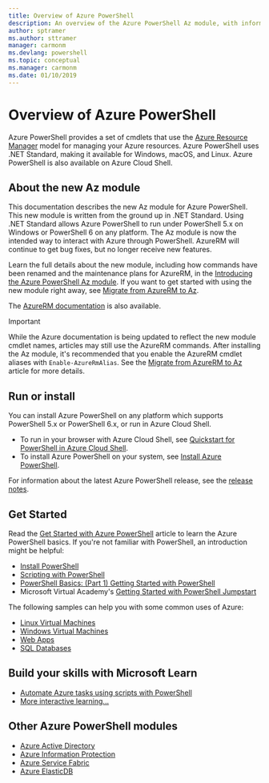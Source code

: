 ```yaml
---
title: Overview of Azure PowerShell
description: An overview of the Azure PowerShell Az module, with information on how to install and get started.
author: sptramer
ms.author: sttramer
manager: carmonm
ms.devlang: powershell
ms.topic: conceptual
ms.manager: carmonm
ms.date: 01/10/2019
---
```

# Overview of Azure PowerShell

Azure PowerShell provides a set of cmdlets that use the [Azure Resource
Manager](/azure/azure-resource-manager/resource-group-overview) model for managing your Azure
resources. Azure PowerShell uses .NET Standard, making it available for Windows, macOS, and Linux.
Azure PowerShell is also available on Azure Cloud Shell.

## About the new Az module

This documentation describes the new Az module for Azure PowerShell. This new module is written from the
ground up in .NET Standard. Using .NET Standard allows Azure PowerShell to run under PowerShell 5.x on Windows
or PowerShell 6 on any platform. The Az module is now the intended way to interact with Azure through PowerShell.
AzureRM will continue to get bug fixes, but no longer receive new features.

Learn the full details about the new module, including how commands have been renamed and the maintenance
plans for AzureRM, in the [Introducing the Azure PowerShell Az module](new-azureps-module-az.md). If you
want to get started with using the new module right away, see [Migrate from AzureRM to Az](migrate-from-azurerm-to-az.md).

The [AzureRM documentation](/powershell/azure/azurerm) is also available.

> [!IMPORTANT]
>
> While the Azure documentation is being updated to reflect the new module cmdlet names, articles may still use
> the AzureRM commands. After installing the Az module, it's recommended that you enable the AzureRM cmdlet aliases
> with `Enable-AzureRmAlias`. See the [Migrate from AzureRM to Az](migrate-from-azurerm-to-az.md) article for more
> details.

## Run or install

You can install Azure PowerShell on any platform which supports PowerShell 5.x or PowerShell 6.x, or run
in Azure Cloud Shell.

* To run in your browser with Azure Cloud Shell, see [Quickstart for PowerShell in Azure Cloud Shell](/azure/cloud-shell/quickstart-powershell).
* To install Azure PowerShell on your system, see [Install Azure PowerShell](install-az-ps.md).

For information about the latest Azure PowerShell release, see the [release notes](release-notes-azureps.md).

## Get Started

Read the [Get Started with Azure PowerShell](get-started-azureps.md) article to learn the Azure PowerShell basics. If you're not
familiar with PowerShell, an introduction might be helpful:

* [Install PowerShell](/powershell/scripting/install/installing-powershell)
* [Scripting with PowerShell](/powershell/scripting/powershell-scripting)
* [PowerShell Basics: (Part 1) Getting Started with PowerShell](https://channel9.msdn.com/Blogs/Taste-of-Premier/PowerShellBasicsPart1)
* Microsoft Virtual Academy's [Getting Started with PowerShell Jumpstart](https://mva.microsoft.com/liveevents/powershell-jumpstart)

The following samples can help you with some common uses of Azure:

* [Linux Virtual Machines](/azure/virtual-machines/virtual-machines-linux-powershell-samples?toc=/powershell/azure/toc.json)
* [Windows Virtual Machines](/azure/virtual-machines/virtual-machines-windows-powershell-samples?toc=/powershell/azure/toc.json)
* [Web Apps](/azure/app-service-web/app-service-powershell-samples?toc=/powershell/azure/toc.json)
* [SQL Databases](/azure/sql-database/sql-database-powershell-samples?toc=/powershell/azure/toc.json)

## Build your skills with Microsoft Learn

- [Automate Azure tasks using scripts with PowerShell](/learn/modules/automate-azure-tasks-with-powershell/)
- [More interactive learning...](/learn/browse/?term=powershell)

## Other Azure PowerShell modules

* [Azure Active Directory](/powershell/azure/active-directory/)
* [Azure Information Protection](/powershell/azure/aip/)
* [Azure Service Fabric](/powershell/azure/service-fabric/)
* [Azure ElasticDB](/powershell/azure/elasticdbjobs/)
